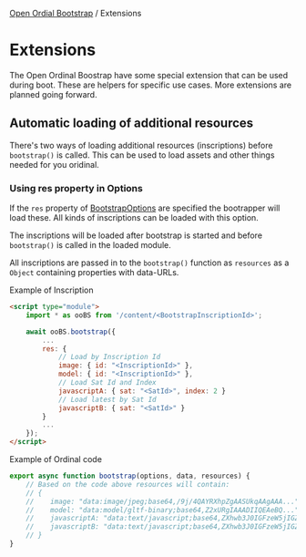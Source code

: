 [Open Ordial Bootstrap](../README.md) / Extensions

# Extensions

The Open Ordinal Boostrap have some special extension that can be used during boot. These are helpers for specific use cases. More extensions are planned going forward.

## Automatic loading of additional resources

There's two ways of loading additional resources (inscriptions) before `bootstrap()` is called. This can be used to load assets and other things needed for you oridinal.

### Using res property in Options

If the `res` property of [BootstrapOptions](../OOBS/classes/BootstrapOptions.md) are specified the bootrapper will load these. All kinds of inscriptions can be loaded with this option.

The inscriptions will be loaded after bootstrap is started and before `bootstrap()` is called in the loaded module.

All inscriptions are passed in to the `bootstrap()` function as `resources` as a `Object` containing properties with data-URLs.

Example of Inscription
```html
<script type="module">
    import * as ooBS from '/content/<BootstrapInscriptionId>';

    await ooBS.bootstrap({
        ...
        res: {
            // Load by Inscription Id
            image: { id: "<InscriptionId>" },
            model: { id: "<InscriptionId>" },
            // Load Sat Id and Index
            javascriptA: { sat: "<SatId>", index: 2 }
            // Load latest by Sat Id
            javascriptB: { sat: "<SatId>" }
        }
        ...
    });
</script>
```

Example of Ordinal code
```js
export async function bootstrap(options, data, resources) {
    // Based on the code above resources will contain:
    // {
    //    image: "data:image/jpeg;base64,/9j/4QAYRXhpZgAASUkqAAgAAA..."
    //    model: "data:model/gltf-binary;base64,Z2xURgIAAADIIQEAeBQ..."
    //    javascriptA: "data:text/javascript;base64,ZXhwb3J0IGFzeW5jIGZ1bm..."
    //    javascriptB: "data:text/javascript;base64,ZXhwb3J0IGFzeW5jIGZ1bm..."
    // }
}
```
